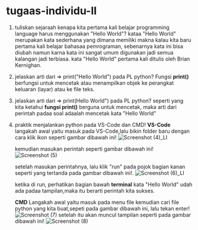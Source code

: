 # tugaas-individu-II

1. tuliskan sejaraah kenapa kita pertama kali belajar programming language harus menggunakan "Hello World"?
    kataa "Hello World" merupakan kata sederhana yang dimana memiliki makna kalau kita baru pertama kali belajar bahasaa pemrograman, sebenarnya kata ini bisa diubah namun karna kata ini sangat umum digunakan jadi semua kalangan jadi terbiasa. kata "Hello World" pertama kali ditulis oleh Brian Kernighan.
2. jelaskan arti dari => print("Hello World") pada PL python?
    Fungsi **print()** berfungsi untuk mencetak atau menampilkan objek ke perangkat keluaran (layar) atau ke file teks.
3. jelaskan arti dari => print(Hello World") pada PL python?
    seperti yang kita ketahui **fungsi print()** berguna untuk mencetak, maka arti dari perintah padaa soal adaalah mencetak kata "Hello World"
4. praktik menjalankan python pada VS-Code dan CMD!
    **VS-Code**
    langakah awal yaitu masuk pada VS-Code,lalu bikin folder baru dengan cara klik ikon seperti gambar dibawah ini!
    ![Screenshot (4)_LI](https://user-images.githubusercontent.com/93015185/138885881-268505f9-bc5a-4d29-bc7a-6f8bf4dfdec3.jpg)
    
    kemudian masukan perintah seperti gambar dibawah ini!
    ![Screenshot (5)](https://user-images.githubusercontent.com/93015185/138887168-0a4a56a0-0c37-4a21-b8a2-c598e5f828e1.png)
    
    setelah masukan perintahnya, lalu klik "run" pada pojok bagian kanan seperti yang tertanda pada gambar dibawah ini!.
    ![Screenshot (6)_LI](https://user-images.githubusercontent.com/93015185/138893419-7397c2c9-d0d0-4087-85d4-0fd81c8e2b7c.jpg)

    ketika di run, perhatikan bagian bawah **terminal** kata "Hello World" udah ada padaa tampilan,maka itu berarti perintah kita sukses.
    
    **CMD**
    Langakah awal yaitu masuk pada menu file kemudian cari file python yang kita buat,sepeti pada gambar dibawah ini, lalu tekan enter!
    ![Screenshot (7)](https://user-images.githubusercontent.com/93015185/138893841-68d2384c-036d-470c-8385-eb5008001b36.png)
    setelah itu akan muncul tampilan seperti pada gambar dibawah ini!
    ![Screenshot (8)](https://user-images.githubusercontent.com/93015185/138894256-5c59c434-ecba-439e-978a-c7614d73bb8e.png)
    
    



  

